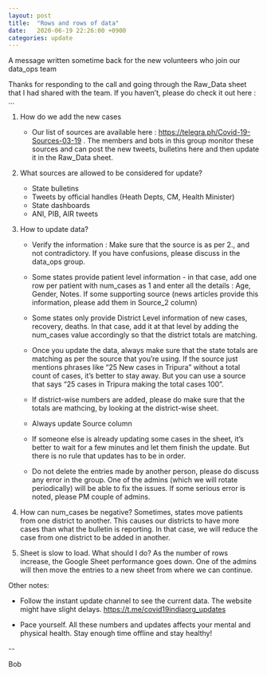 ```yaml
---
layout: post
title:  "Rows and rows of data"
date:   2020-06-19 22:26:00 +0900
categories: update
---
```


A message written sometime back for the new volunteers who join our data_ops team


Thanks for responding to the call and going through the Raw_Data sheet that I had shared with the team. If you haven’t, please do check it out here : ...


1. How do we add the new cases

    - Our list of sources are available here : https://telegra.ph/Covid-19-Sources-03-19 . The members and bots in this group monitor these sources and can post the new tweets, bulletins here and then update it in the Raw_Data sheet.

2. What sources are allowed to be considered for update? 

    - State bulletins
    - Tweets by official handles (Heath Depts, CM, Health Minister)
    - State dashboards
    - ANI, PIB, AIR tweets

3. How to update data? 

    - Verify the information : Make sure that the source is as per 2., and not contradictory. If you have confusions, please discuss in the data_ops group.

    - Some states provide patient level information - in that case, add one row per patient with num_cases as 1 and enter all the details : Age, Gender, Notes. If some supporting source (news articles provide this information, please add them in Source_2 column)

    - Some states only provide District Level information of new cases, recovery, deaths. In that case, add it at that level by adding the num_cases value accordingly so that the district totals are matching.

    - Once you update the data, always make sure that the state totals are matching as per the source that you’re using. If the source just mentions phrases like “25 New cases in Tripura” without a total count of cases, it’s better to stay away. But you can use a source that says “25 cases in Tripura making the total cases 100”.

    - If district-wise numbers are added, please do make sure that the totals are mathcing, by looking at the district-wise sheet.

    - Always update Source column

    - If someone else is already updating some cases in the sheet, it’s better to wait for a few minutes and let them finish the update. But there is no rule that updates has to be in order.

    - Do not delete the entries made by another person, please do discuss any error in the group. One of the admins (which we will rotate periodically) will be able to fix the issues. If some serious error is noted, please PM couple of admins.

4. How can num_cases be negative?
Sometimes, states move patients from one district to another. This causes our districts to have more cases than what the bulletin is reporting. In that case, we will reduce the case from one district to be added in another. 

5. Sheet is slow to load. What should I do?
As the number of rows increase, the Google Sheet performance goes down. One of the admins will then move the entries to a new sheet from where we can continue.

Other notes: 

- Follow the instant update channel to see the current data. The website might have slight delays. https://t.me/covid19indiaorg_updates

- Pace yourself. All these numbers and updates affects your mental and physical health. Stay enough time offline and stay healthy!


--

Bob